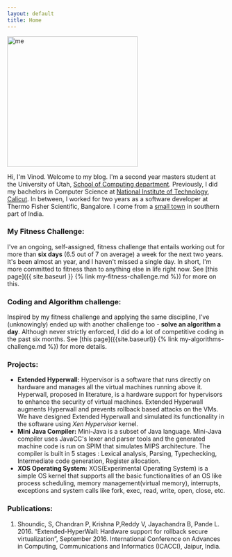 ```yaml
---
layout: default
title: Home
---
```


<div>
  <img src="{{ site.base_url }} {% link /assets/Profile.png%}"
       alt="me"
       style="width:300px; height=300px;">
</div>


Hi, I'm Vinod. Welcome to my blog. I'm a second year masters student at the University of Utah,
[School of Computing department](http://www.cs.utah.edu/). Previously, I did my bachelors in Computer
Science at [National Institute of Technology, Calicut](http://www.nitc.ac.in/). In between, I worked for
two years as a software developer at Thermo Fisher Scientific, Bangalore. I come from a
[small town](https://en.wikipedia.org/wiki/Guntakal) in southern part of India.


### My Fitness Challenge:
I've an ongoing, self-assigned, fitness challenge that entails working out for more than __six days__ (6.5
out of 7 on average)  a week for the next two years. It's been almost an year, and I haven't missed a single day. In short, I'm
more committed to fitness than to anything else in life right now. See [this page]({{ site.baseurl }}
 {% link my-fitness-challenge.md %}) for more on this.

### Coding and Algorithm challenge:
Inspired by my fitness challenge and applying the same discipline, I've (unknowingly) ended up
with another challenge too - __solve an algorithm a day__. Although never strictly enforced, I did do a lot of
competitive coding in the past six months. See [this page]({{site.baseurl}}
{% link my-algorithms-challenge.md %}) for more details.

### Projects:
- **Extended Hyperwall:** Hypervisor is a software that runs directly on hardware
and manages all the virtual machines running above it. Hyperwall, proposed in
literature, is a hardware support for hypervisors to enhance the security of
virtual machines. Extended Hyperwall augments Hyperwall and prevents rollback
based attacks on the VMs. We have designed Extended Hyperwall and simulated its
functionality in the software using _Xen Hypervisor_ kernel. 
- **Mini Java Compiler:** Mini-Java is a subset of Java language. Mini-Java
compiler uses JavaCC's lexer and parser tools and the generated
machine code is run on SPIM that simulates MIPS architecture. The compiler is
built in 5 stages : Lexical analysis, Parsing, Typechecking, Intermediate code
generation, Register allocation.
- **XOS Operating System:** XOS(Experimental Operating System) is a simple OS
kernel that supports all the basic functionalities of an OS like process
scheduling, memory management(virtual memory), interrupts, exceptions and
system calls like fork, exec, read, write, open, close, etc.

### Publications:
1.  Shoundic, S, Chandran P, Krishna P,Reddy V, Jayachandra B, Pande L. 2016.
   “Extended-HyperWall: Hardware support for rollback secure virtualization”, 
   September 2016. International Conference on Advances in Computing, 
   Communications and Informatics (ICACCI), Jaipur, India.
